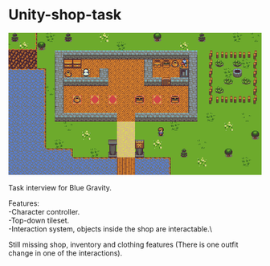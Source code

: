 # Unity-shop-task
![screenshot](https://github.com/Joseto58/Unity-shop-task/blob/c00c8dd69a293761d6cf177613a9e406974d0479/Executable/Github_picture.png)

Task interview for Blue Gravity. 

Features:\
-Character controller.\
-Top-down tileset.\
-Interaction system, objects inside the shop are interactable.\

Still missing shop, inventory and clothing features (There is one outfit change in one of the interactions).
